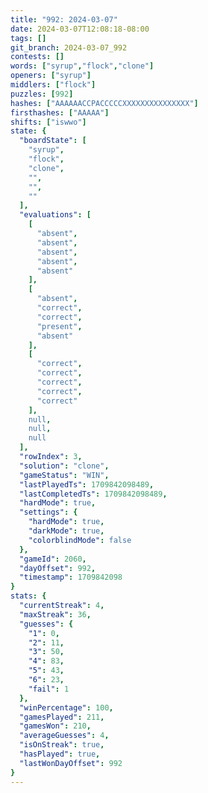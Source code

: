 ```yaml
---
title: "992: 2024-03-07"
date: 2024-03-07T12:08:18-08:00
tags: []
git_branch: 2024-03-07_992
contests: []
words: ["syrup","flock","clone"]
openers: ["syrup"]
middlers: ["flock"]
puzzles: [992]
hashes: ["AAAAAACCPACCCCCXXXXXXXXXXXXXXX"]
firsthashes: ["AAAAA"]
shifts: ["iswwo"]
state: {
  "boardState": [
    "syrup",
    "flock",
    "clone",
    "",
    "",
    ""
  ],
  "evaluations": [
    [
      "absent",
      "absent",
      "absent",
      "absent",
      "absent"
    ],
    [
      "absent",
      "correct",
      "correct",
      "present",
      "absent"
    ],
    [
      "correct",
      "correct",
      "correct",
      "correct",
      "correct"
    ],
    null,
    null,
    null
  ],
  "rowIndex": 3,
  "solution": "clone",
  "gameStatus": "WIN",
  "lastPlayedTs": 1709842098489,
  "lastCompletedTs": 1709842098489,
  "hardMode": true,
  "settings": {
    "hardMode": true,
    "darkMode": true,
    "colorblindMode": false
  },
  "gameId": 2060,
  "dayOffset": 992,
  "timestamp": 1709842098
}
stats: {
  "currentStreak": 4,
  "maxStreak": 36,
  "guesses": {
    "1": 0,
    "2": 11,
    "3": 50,
    "4": 83,
    "5": 43,
    "6": 23,
    "fail": 1
  },
  "winPercentage": 100,
  "gamesPlayed": 211,
  "gamesWon": 210,
  "averageGuesses": 4,
  "isOnStreak": true,
  "hasPlayed": true,
  "lastWonDayOffset": 992
}
---
```

<!-- more -->
